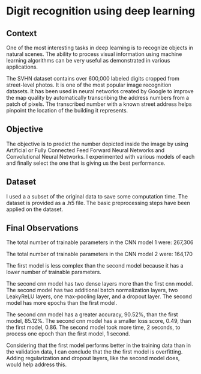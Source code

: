 # Digit recognition using deep learning

## Context
One of the most interesting tasks in deep learning is to recognize objects in natural scenes. The ability to process visual information using machine learning algorithms can be very useful as demonstrated in various applications.

The SVHN dataset contains over 600,000 labeled digits cropped from street-level photos. It is one of the most popular image recognition datasets. It has been used in neural networks created by Google to improve the map quality by automatically transcribing the address numbers from a patch of pixels. The transcribed number with a known street address helps pinpoint the location of the building it represents.

## Objective
The objective is to predict the number depicted inside the image by using Artificial or Fully Connected Feed Forward Neural Networks and Convolutional Neural Networks. I experimented with various models of each and finally select the one that is giving us the best performance.

## Dataset
I used a a subset of the original data to save some computation time. The dataset is provided as a .h5 file. The basic preprocessing steps have been applied on the dataset.

## Final Observations

The total number of trainable parameters in the CNN model 1 were: 267,306

The total number of trainable parameters in the CNN model 2 were: 164,170

The first model is less complex than the second model because it has a lower number of trainable parameters.

The second cnn model has two dense layers more than the first cnn model. The second model has two additional batch normalization layers, two LeakyReLU layers, one max-pooling layer, and a dropout layer. The second model has more epochs than the first model.

The second cnn model has a greater accuracy, 90.52%, than the first model, 85.12%. The second cnn model has a smaller loss score, 0.49, than the first model, 0.86. The second model took more time, 2 seconds, to process one epoch than the first model, 1 second.

Considering that the first model performs better in the training data than in the validation data, I can conclude that the the first model is overfitting. Adding regularization and dropout layers, like the second model does, would help address this.
